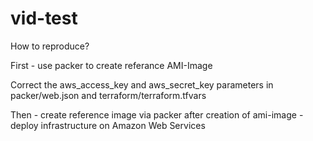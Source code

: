 # vid-test

How to reproduce?

First - use packer to create referance AMI-Image

Correct the aws_access_key and aws_secret_key parameters in packer/web.json and terraform/terraform.tfvars

Then - create reference image via packer
after creation of ami-image - deploy infrastructure on Amazon Web Services
